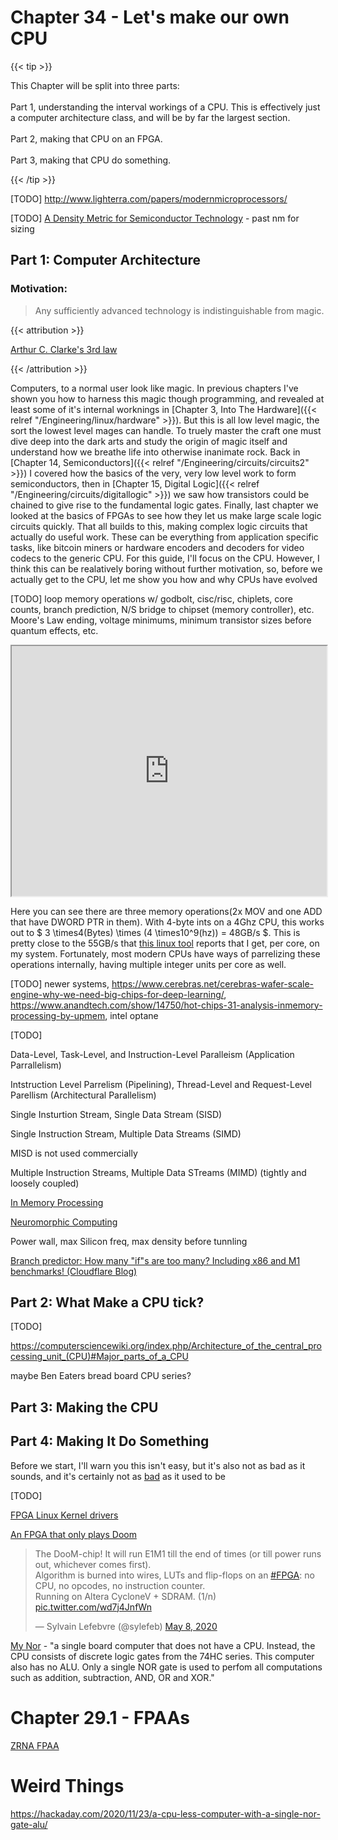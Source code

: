 # Chapter 34 - Let's make our own CPU

{{< tip >}}

This Chapter will be split into three parts:</br></br>Part 1, understanding the interval workings of a CPU. This is effectively just a computer architecture class, and will be by far the largest section.</br></br>Part 2, making that CPU on an FPGA.</br></br>Part 3, making that CPU do something.

{{< /tip >}}

[TODO] http://www.lighterra.com/papers/modernmicroprocessors/

[TODO] [A Density Metric for Semiconductor Technology](https://ieeexplore.ieee.org/stamp/stamp.jsp?arnumber=9063714) - past nm for sizing

## Part 1: Computer Architecture

### Motivation:

> Any sufficiently advanced technology is indistinguishable from magic.

{{< attribution >}}

[Arthur C. Clarke's 3rd law](https://en.wikipedia.org/wiki/Clarke's_three_laws)

{{< /attribution >}}

Computers, to a normal user look like magic. In previous chapters I've shown you how to harness this magic though programming, and revealed at least some of it's internal worknings in [Chapter 3, Into The Hardware]({{< relref "/Engineering/linux/hardware" >}}). But this is all low level magic, the sort the lowest level mages can handle. To truely master the craft one must dive deep into the dark arts and study the origin of magic itself and understand how we breathe life into otherwise inanimate rock. Back in [Chapter 14, Semiconductors]({{< relref "/Engineering/circuits/circuits2" >}}) I covered how the basics of the very, very low level work to form semiconductors, then in [Chapter 15, Digital Logic]({{< relref "/Engineering/circuits/digitallogic" >}}) we saw how transistors could be chained to give rise to the fundamental logic gates. Finally, last chapter we looked at the basics of FPGAs to see how they let us make large scale logic circuits quickly. That all builds to this, making complex logic circuits that actually do useful work. These can be everything from application specific tasks, like bitcoin miners or hardware encoders and decoders for video codecs to the generic CPU. For this guide, I'll focus on the CPU. However, I think this can be realatively boring without further motivation, so, before we actually get to the CPU, let me show you how and why CPUs have evolved

[TODO] loop memory operations w/ godbolt, cisc/risc, chiplets, core counts, branch prediction, N/S bridge to chipset (memory controller), etc. Moore's Law ending, voltage minimums, minimum transistor sizes before quantum effects, etc.

<iframe width="100%" height="400px" src="https://godbolt.org/e?readOnly=true&hideEditorToolbars=true#g:!((g:!((g:!((h:codeEditor,i:(fontScale:18,j:1,lang:c%2B%2B,selection:(endColumn:1,endLineNumber:11,positionColumn:1,positionLineNumber:11,selectionStartColumn:1,selectionStartLineNumber:11,startColumn:1,startLineNumber:11),source:'%23include+%3Ccstdlib%3E%0A%0Aint*+addFloats(int*+a,+int*+b,+int*+c,+int+n)+%7B%0A%0A++++for+(int+i+%3D+0%3B+i+%3C+n%3B+i%2B%2B)%7B%0A++++++++c%5Bi%5D+%3D+a%5Bi%5D+%2B+b%5Bi%5D%3B%0A++++%7D%0A%0A++++return+c%3B%0A%7D%0A'),l:'5',n:'0',o:'C%2B%2B+source+%231',t:'0')),k:50.79365079365079,l:'4',n:'0',o:'',s:0,t:'0'),(g:!((h:compiler,i:(compiler:g102,filters:(b:'0',binary:'1',commentOnly:'0',demangle:'0',directives:'0',execute:'1',intel:'0',libraryCode:'0',trim:'0'),fontScale:17,j:1,lang:c%2B%2B,libs:!(),options:'-O',selection:(endColumn:1,endLineNumber:1,positionColumn:1,positionLineNumber:1,selectionStartColumn:1,selectionStartLineNumber:1,startColumn:1,startLineNumber:1),source:1),l:'5',n:'0',o:'x86-64+gcc+10.2+(Editor+%231,+Compiler+%231)+C%2B%2B',t:'0')),k:49.20634920634921,l:'4',n:'0',o:'',s:0,t:'0')),l:'2',n:'0',o:'',t:'0')),version:4"></iframe>

Here you can see there are three memory operations(2x MOV and one ADD that have DWORD PTR in them). With 4-byte ints on a 4Ghz CPU, this works out to $ 3 \times4(Bytes) \times (4 \times10^9(hz)) = 48GB/s $. This is pretty close to the 55GB/s that [this linux tool](https://zsmith.co/bandwidth.php) reports that I get, per core, on my system. Fortunately, most modern CPUs have ways of parrelizing these operations internally, having multiple integer units per core as well.

[TODO] newer systems, https://www.cerebras.net/cerebras-wafer-scale-engine-why-we-need-big-chips-for-deep-learning/, https://www.anandtech.com/show/14750/hot-chips-31-analysis-inmemory-processing-by-upmem, intel optane

[TODO]

Data-Level, Task-Level, and Instruction-Level Paralleism (Application Parrallelism)

Intstruction Level Parrelism (Pipelining), Thread-Level and Request-Level Parellism (Architectural Parallelism)

Single Insturtion Stream, Single Data Stream (SISD)

Single Instruction Stream, Multiple Data Streams (SIMD)

MISD is not used commercially

Multiple Instruction Streams, Multiple Data STreams (MIMD) (tightly and loosely coupled)

[In Memory Processing](https://en.wikipedia.org/wiki/In-memory_processing)

[Neuromorphic Computing](https://en.wikipedia.org/wiki/Neuromorphic_engineering)

Power wall, max Silicon freq, max density before tunnling 

[Branch predictor: How many "if"s are too many? Including x86 and M1 benchmarks! (Cloudflare Blog)](https://blog.cloudflare.com/branch-predictor/)

## Part 2: What Make a CPU tick?

[TODO]

https://computersciencewiki.org/index.php/Architecture_of_the_central_processing_unit_(CPU)#Major_parts_of_a_CPU

maybe Ben Eaters bread board CPU series?

## Part 3: Making the CPU

## Part 4: Making It Do Something

Before we start, I'll warn you this isn't easy, but it's also not as bad as it sounds, and it's certainly not as [bad](https://www.youtube.com/watch?v=C8txvmXUIJQ&list=PL5cGwrD7cv8hK-qxPqRB25Dzs0BtLWhXz&index=141&t=0s) as it used to be

[TODO]

[FPGA Linux Kernel drivers](https://www.kernel.org/doc/html/latest/driver-api/fpga/index.html)

[An FPGA that only plays Doom](https://twitter.com/sylefeb/status/1258808333265514497)

<blockquote class="twitter-tweet"><p lang="en" dir="ltr">The DooM-chip! It will run E1M1 till the end of times (or till power runs out, whichever comes first).<br>Algorithm is burned into wires, LUTs and flip-flops on an <a href="https://twitter.com/hashtag/FPGA?src=hash&amp;ref_src=twsrc%5Etfw">#FPGA</a>: no CPU, no opcodes, no instruction counter. <br>Running on Altera CycloneV + SDRAM. (1/n) <a href="https://t.co/wd7j4JnfWn">pic.twitter.com/wd7j4JnfWn</a></p>&mdash; Sylvain Lefebvre (@sylefeb) <a href="https://twitter.com/sylefeb/status/1258808333265514497?ref_src=twsrc%5Etfw">May 8, 2020</a></blockquote> <script async src="https://platform.twitter.com/widgets.js" charset="utf-8"></script>

[My Nor](http://www.mynor.org) - "a single board computer that does not have a CPU. Instead, the CPU consists of discrete logic gates from the 74HC series. This computer also has no ALU. Only a single NOR gate is used to perfom all computations such as addition, subtraction, AND, OR and XOR."

# Chapter 29.1 - FPAAs

[ZRNA FPAA](https://zrna.org/shop)

# Weird Things

https://hackaday.com/2020/11/23/a-cpu-less-computer-with-a-single-nor-gate-alu/
